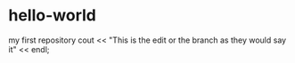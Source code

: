 # hello-world
my first repository
cout << "This is the edit or the branch as they would say it" << endl;

